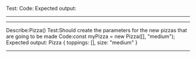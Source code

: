 
Test:
Code:
Expected output:

-----------------------
-----------------------


Describe:Pizza()
Test:Should create the parameters for the new pizzas that are going to be made
Code:const myPizza = new Pizza([], "medium");
Expected output: Pizza { toppings: [], size: "medium" }

-----------------------